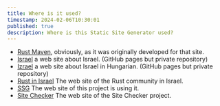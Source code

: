 ```yaml
---
title: Where is it used?
timestamp: 2024-02-06T10:30:01
published: true
description: Where is this Static Site Generator used?
---
```


* [Rust Maven](https://rust.code-maven.com/), obviously, as it was originally developed for that site.
* [Israel](https://israel.szabgab.com/) a web site about Israel. (GitHub pages but private repository)
* [Izrael](https://izrael.szabgab.com/) a web site about Israel in Hungarian. (GitHub pages but private repository)
* [Rust in Israel](https://rust.org.il/) The web site of the Rust community in Israel.
* [SSG](https://ssg.code-maven.com/) The web site of this project is using it.
* [Site Checker](https://site-checker.code-maven.com/) The web site of the Site Checker project.




